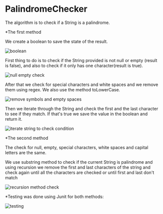 # PalindromeChecker
The algorithm is to check if a String is a palindrome.

*The first method

We create a boolean to save the state of the result.

![boolean](https://user-images.githubusercontent.com/58257066/203944183-75021309-47ef-4994-9100-b7cd2479b0b4.JPG)

First thing to do is to check if the String provided is not null or empty (result is false), and also to check if it only has one character(result is true).

![null empty check](https://user-images.githubusercontent.com/58257066/203944219-27cb5ca0-643b-4923-a493-cd32b5691b1d.JPG)

After that we check for special characters and white spaces and we remove them using regex. We also use the method toLowerCase.

![remove symbols and empty spaces](https://user-images.githubusercontent.com/58257066/203944247-faf33e04-9b0c-4abe-bd61-91e889ac3522.JPG)


Then we iterate through the String and check the first and the last character to see if they match.
If that's true we save the value in the boolean and return it.

![iterate string to check condition](https://user-images.githubusercontent.com/58257066/203944297-67a9ff81-c7b0-4f32-ad5e-3e4caf676acc.JPG)


*The second method

The check for null, empty, special characters, white spaces and capital letters are the same.

We use substring method to check if the current String is palindrome and using recursion we remove the first and last characters of the string and check again until all the characters are checked or until first and last don't match

![recursion method check](https://user-images.githubusercontent.com/58257066/203946572-e0ca30aa-617f-4352-946f-1f612ca653c4.JPG)


*Testing was done using Junit for both methods:

![testing](https://user-images.githubusercontent.com/58257066/203946135-df5044be-59c8-4ae9-b44f-5c6d43b1d75b.JPG)

